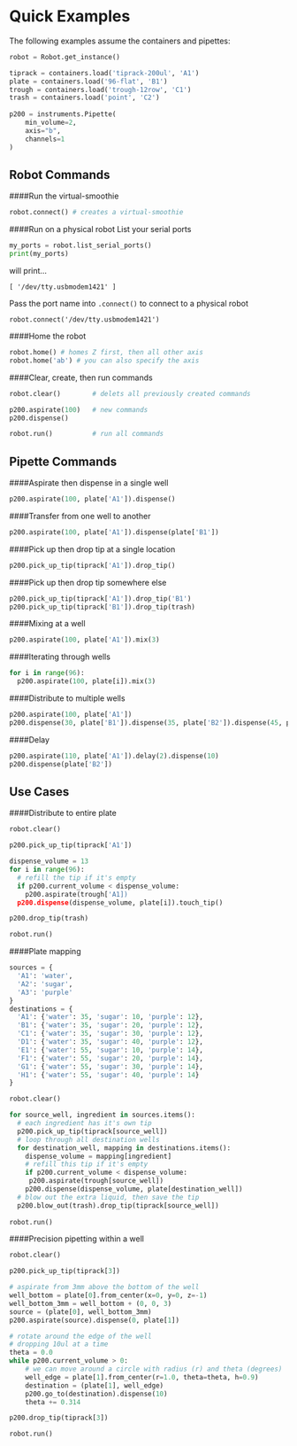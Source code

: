 # Quick Examples
The following examples assume the containers and pipettes:
```python
robot = Robot.get_instance()

tiprack = containers.load('tiprack-200ul', 'A1')
plate = containers.load('96-flat', 'B1')
trough = containers.load('trough-12row', 'C1')
trash = containers.load('point', 'C2')
    
p200 = instruments.Pipette(
    min_volume=2,
    axis="b",
    channels=1
)
```
## Robot Commands
####Run the virtual-smoothie
```python
robot.connect() # creates a virtual-smoothie
```

####Run on a physical robot
List your serial ports
```python
my_ports = robot.list_serial_ports()
print(my_ports)
```
will print...
```
[ '/dev/tty.usbmodem1421' ]
```
Pass the port name into `.connect()` to connect to a physical robot
```
robot.connect('/dev/tty.usbmodem1421')
```

####Home the robot
```python
robot.home() # homes Z first, then all other axis
robot.home('ab') # you can also specify the axis
```

####Clear, create, then run commands
```python
robot.clear()        # delets all previously created commands

p200.aspirate(100)   # new commands
p200.dispense()

robot.run()          # run all commands
```

## Pipette Commands
####Aspirate then dispense in a single well

```python
p200.aspirate(100, plate['A1']).dispense()
```

####Transfer from one well to another

 ```python
p200.aspirate(100, plate['A1']).dispense(plate['B1'])
```

####Pick up then drop tip at a single location

```python
p200.pick_up_tip(tiprack['A1']).drop_tip()
```

####Pick up then drop tip somewhere else

```python
p200.pick_up_tip(tiprack['A1']).drop_tip('B1')
p200.pick_up_tip(tiprack['B1']).drop_tip(trash)
```

####Mixing at a well

 ```python
p200.aspirate(100, plate['A1']).mix(3)
```

####Iterating through wells

```python
for i in range(96):
  p200.aspirate(100, plate[i]).mix(3)
```

####Distribute to multiple wells

```python
p200.aspirate(100, plate['A1'])
p200.dispense(30, plate['B1']).dispense(35, plate['B2']).dispense(45, plate['B3'])
```

####Delay

```python
p200.aspirate(110, plate['A1']).delay(2).dispense(10)
p200.dispense(plate['B2'])
```

## Use Cases

####Distribute to entire plate

```python
robot.clear()

p200.pick_up_tip(tiprack['A1'])

dispense_volume = 13
for i in range(96):
  # refill the tip if it's empty
  if p200.current_volume < dispense_volume:
    p200.aspirate(trough['A1])
  p200.dispense(dispense_volume, plate[i]).touch_tip()

p200.drop_tip(trash)

robot.run()
```
####Plate mapping

```python
sources = {
  'A1': 'water',
  'A2': 'sugar',
  'A3': 'purple'
}
destinations = {
  'A1': {'water': 35, 'sugar': 10, 'purple': 12},
  'B1': {'water': 35, 'sugar': 20, 'purple': 12},
  'C1': {'water': 35, 'sugar': 30, 'purple': 12},
  'D1': {'water': 35, 'sugar': 40, 'purple': 12},
  'E1': {'water': 55, 'sugar': 10, 'purple': 14},
  'F1': {'water': 55, 'sugar': 20, 'purple': 14},
  'G1': {'water': 55, 'sugar': 30, 'purple': 14},
  'H1': {'water': 55, 'sugar': 40, 'purple': 14}
}

robot.clear()

for source_well, ingredient in sources.items():
  # each ingredient has it's own tip
  p200.pick_up_tip(tiprack[source_well])
  # loop through all destination wells
  for destination_well, mapping in destinations.items():
    dispense_volume = mapping[ingredient]
    # refill this tip if it's empty
    if p200.current_volume < dispense_volume:
     p200.aspirate(trough[source_well])
    p200.dispense(dispense_volume, plate[destination_well])
  # blow out the extra liquid, then save the tip
  p200.blow_out(trash).drop_tip(tiprack[source_well])
  
robot.run()
```

####Precision pipetting within a well

```python
robot.clear()

p200.pick_up_tip(tiprack[3])

# aspirate from 3mm above the bottom of the well
well_bottom = plate[0].from_center(x=0, y=0, z=-1)
well_bottom_3mm = well_bottom + (0, 0, 3)
source = (plate[0], well_bottom_3mm)
p200.aspirate(source).dispense(0, plate[1])

# rotate around the edge of the well
# dropping 10ul at a time
theta = 0.0
while p200.current_volume > 0:
    # we can move around a circle with radius (r) and theta (degrees)
    well_edge = plate[1].from_center(r=1.0, theta=theta, h=0.9)
    destination = (plate[1], well_edge)
    p200.go_to(destination).dispense(10)
    theta += 0.314

p200.drop_tip(tiprack[3])

robot.run()
```

